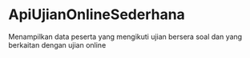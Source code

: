 # ApiUjianOnlineSederhana
Menampilkan data peserta yang mengikuti ujian bersera soal dan yang berkaitan dengan ujian online
